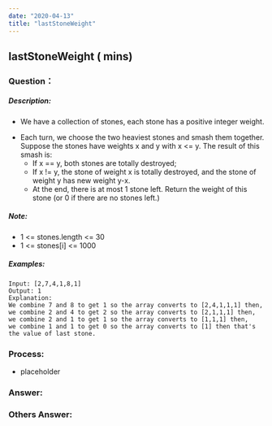 ```yaml
---
date: "2020-04-13"
title: "lastStoneWeight"
---
```


## lastStoneWeight ( mins)

### Question：

##### Description:
* We have a collection of stones, each stone has a positive integer weight.
- Each turn, we choose the two heaviest stones and smash them together.  Suppose the stones have weights x and y with x <= y.  The result of this smash is:
  * If x == y, both stones are totally destroyed;
  * If x != y, the stone of weight x is totally destroyed, and the stone of weight y has new weight y-x.
  * At the end, there is at most 1 stone left.  Return the weight of this stone (or 0 if there are no stones left.)

##### Note:
* 1 <= stones.length <= 30
* 1 <= stones[i] <= 1000

##### Examples:
```
Input: [2,7,4,1,8,1]
Output: 1
Explanation:
We combine 7 and 8 to get 1 so the array converts to [2,4,1,1,1] then,
we combine 2 and 4 to get 2 so the array converts to [2,1,1,1] then,
we combine 2 and 1 to get 1 so the array converts to [1,1,1] then,
we combine 1 and 1 to get 0 so the array converts to [1] then that's the value of last stone.
```

### Process:
- placeholder

### Answer:

### Others Answer:
